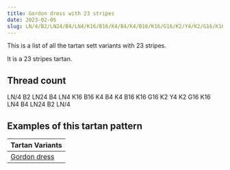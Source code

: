 ```yaml
---
title: Gordon dress with 23 stripes
date: 2023-02-05
slug: LN/4/B2/LN24/B4/LN4/K16/B16/K4/B4/K4/B16/K16/G16/K2/Y4/K2/G16/K16/LN4/B4/LN24/B2/LN/4
---
```

This is a list of all the tartan sett variants with 23 stripes.

It is a 23 stripes tartan.


## Thread count
LN/4 B2 LN24 B4 LN4 K16 B16 K4 B4 K4 B16 K16 G16 K2 Y4 K2 G16 K16 LN4 B4 LN24 B2 LN/4

## Examples of this tartan pattern

| Tartan Variants |
|---------------|
| [Gordon dress](/variants/ln/4/b2/ln24/b4/ln4/k16/b16/k4/b4/k4/b16/k16/g16/k2/y4/k2/g16/k16/ln4/b4/ln24/b2/ln/4-b304080-g008000-k000000-lne0e0e0-yf0c000)||
